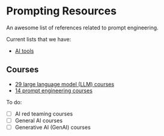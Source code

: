 # Prompting Resources

An awesome list of references related to prompt engineering.

Current lists that we have:

- [AI tools](https://github.com/kavaivaleri/prompting-resources/blob/main/ai-tools.md)

## Courses
- [29 large language model (LLM) courses](https://github.com/kavaivaleri/prompting-resources/blob/main/llm-courses.md)
- [14 prompt engineering courses](https://github.com/kavaivaleri/prompting-resources/blob/main/prompt-engineering-courses.md)

To do:
- [ ] AI red teaming courses
- [ ] General AI courses
- [ ] Generative AI (GenAI) courses
